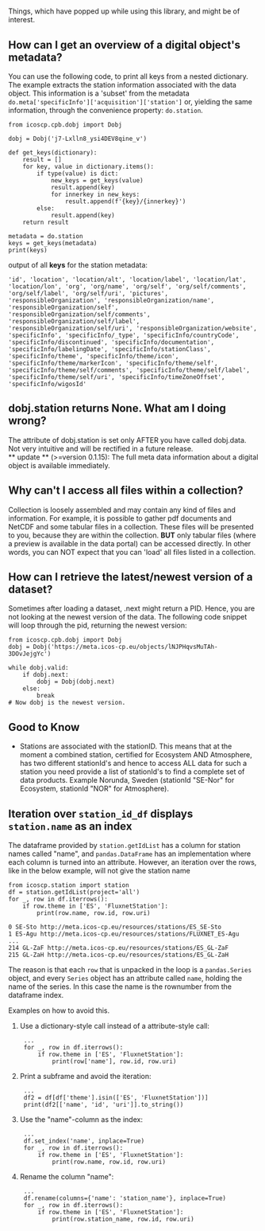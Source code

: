 #
Things, which have popped up while using this library, and might be of interest.

## How can I get an overview of a digital object's metadata?
You can use the following code, to print all keys from a nested dictionary. The example extracts the station
information associated with the data object. This information is a 'subset' from the metadata 
`do.meta['specificInfo']['acquisition']['station']` or, yielding the same information, through the convenience property:
`do.station`.
	
    from icoscp.cpb.dobj import Dobj

	dobj = Dobj('j7-Lxlln8_ysi4DEV8qine_v')
	
	def get_keys(dictionary):
		result = []
		for key, value in dictionary.items():
			if type(value) is dict:
				new_keys = get_keys(value)
				result.append(key)
				for innerkey in new_keys:
					result.append(f'{key}/{innerkey}')
			else:
				result.append(key)
		return result

	metadata = do.station
	keys = get_keys(metadata)
	print(keys)
	
output of all **keys** for the station metadata:

`
 'id',
 'location',
 'location/alt',
 'location/label',
 'location/lat',
 'location/lon',
 'org',
 'org/name',
 'org/self',
 'org/self/comments',
 'org/self/label',
 'org/self/uri',
 'pictures',
 'responsibleOrganization',
 'responsibleOrganization/name',
 'responsibleOrganization/self',
 'responsibleOrganization/self/comments',
 'responsibleOrganization/self/label',
 'responsibleOrganization/self/uri',
 'responsibleOrganization/website',
 'specificInfo',
 'specificInfo/_type',
 'specificInfo/countryCode',
 'specificInfo/discontinued',
 'specificInfo/documentation',
 'specificInfo/labelingDate',
 'specificInfo/stationClass',
 'specificInfo/theme',
 'specificInfo/theme/icon',
 'specificInfo/theme/markerIcon',
 'specificInfo/theme/self',
 'specificInfo/theme/self/comments',
 'specificInfo/theme/self/label',
 'specificInfo/theme/self/uri',
 'specificInfo/timeZoneOffset',
 'specificInfo/wigosId'
`

## dobj.station returns None. What am I doing wrong?
The attribute of dobj.station is set only AFTER you have called dobj.data. Not very intuitive and will be rectified in 
a future release.<br> 
** update ** (>=version 0.1.15): The full meta data information about a digital object is available immediately.

## Why can't I access all files within a collection?
Collection is loosely assembled and may contain any kind of files and information. For example, it is possible to 
gather pdf documents and NetCDF and some tabular files in a collection. These files will be presented to you, because 
they are within the collection. **BUT** only tabular files (where a preview is available in the data portal) can be 
accessed directly. In other words, you can NOT expect that you can 'load' all files listed in a collection.

## How can I retrieve the latest/newest version of a dataset?
Sometimes after loading a dataset, .next might return a PID. Hence, you are not looking at the newest version of the 
data. The following code snippet will loop through the pid, returning the newest version:
	
	from icoscp.cpb.dobj import Dobj
	dobj = Dobj('https://meta.icos-cp.eu/objects/lNJPHqvsMuTAh-3DOvJejgYc')
	
	while dobj.valid:
		if dobj.next:
			dobj = Dobj(dobj.next)
		else:
			break
	# Now dobj is the newest version.
	
## Good to Know

- Stations are associated with the stationID. This means that at the moment a combined station, certified for Ecosystem 
AND Atmosphere, has two different stationId's and hence to access ALL data for such a station you need provide a list of
stationId's to find a complete set of data products. Example Norunda, Sweden (stationId "SE-Nor" for Ecosystem, 
stationId "NOR" for Atmosphere).

## Iteration over `station_id_df` displays `station.name` as an index 
The dataframe provided by `station.getIdList` has a column for station names called "name", and `pandas.DataFrame` has an 
implementation where each column is turned into an attribute. However, an iteration over the rows, like in the below example, will not 
give the station name

	from icoscp.station import station
    df = station.getIdList(project='all')
    for _, row in df.iterrows():
        if row.theme in ['ES', 'FluxnetStation']:
            print(row.name, row.id, row.uri)
	
	0 SE-Sto http://meta.icos-cp.eu/resources/stations/ES_SE-Sto
    1 ES-Agu http://meta.icos-cp.eu/resources/stations/FLUXNET_ES-Agu
    ...
    214 GL-ZaF http://meta.icos-cp.eu/resources/stations/ES_GL-ZaF
    215 GL-ZaH http://meta.icos-cp.eu/resources/stations/ES_GL-ZaH

The reason is that each `row` that is unpacked in the loop is a `pandas.Series` object, and every `Series` object has an attribute 
called `name`, holding the name of the series. In this case the name is the rownumber from the dataframe index.

Examples on how to avoid this.

1. Use a dictionary-style call instead of a attribute-style call:

        ...
        for _, row in df.iterrows():
            if row.theme in ['ES', 'FluxnetStation']:
                print(row['name'], row.id, row.uri)
    

2. Print a subframe and avoid the iteration:

	    ...
	    df2 = df[df['theme'].isin(['ES', 'FluxnetStation'])]
	    print(df2[['name', 'id', 'uri']].to_string())
	

3. Use the "name"-column as the index:
	    
		...
		df.set_index('name', inplace=True)
	    for _, row in df.iterrows():
	        if row.theme in ['ES', 'FluxnetStation']:
                print(row.name, row.id, row.uri)

4. Rename the column "name":

        ...
		df.rename(columns={'name': 'station_name'}, inplace=True)
        for _, row in df.iterrows():
            if row.theme in ['ES', 'FluxnetStation']:
                print(row.station_name, row.id, row.uri)
